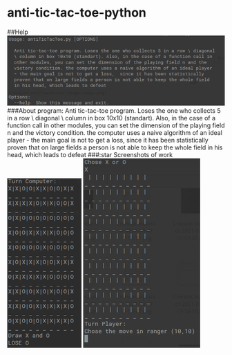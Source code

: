 # anti-tic-tac-toe-python
##Help
![Image alt](/1.png "--help")
###About program: 
    Anti tic-tac-toe program.
    Loses the one who collects 5 in a row \ diagonal \ column in box 10x10 (standart).
    Also, in the case of a function call in other modules, you can set the dimension of the playing field n and the victory condition.
    the computer uses a naive algorithm of an ideal player - the main goal is not to get a loss, 
    since it has been statistically proven that on large fields a person is not able to keep the whole field in his head, which leads to defeat
###:star Screenshots of work
![Image alt](/2.png)
![Image alt](/3.png)
